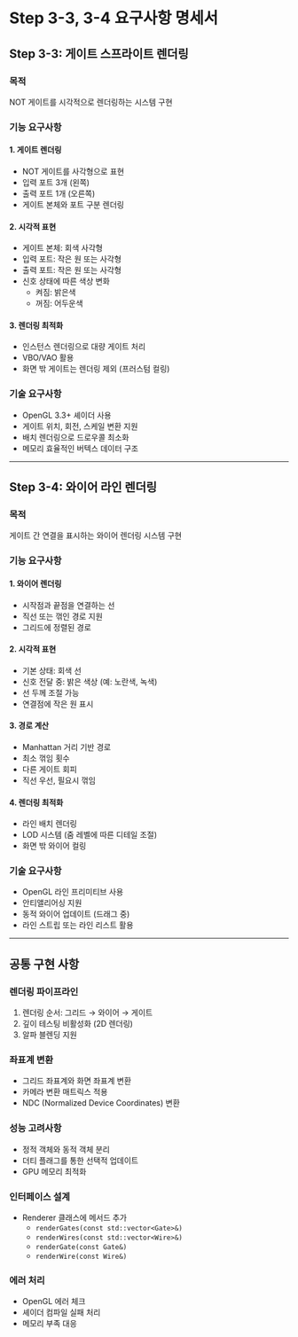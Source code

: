 # Step 3-3, 3-4 요구사항 명세서

## Step 3-3: 게이트 스프라이트 렌더링

### 목적
NOT 게이트를 시각적으로 렌더링하는 시스템 구현

### 기능 요구사항

#### 1. 게이트 렌더링
- NOT 게이트를 사각형으로 표현
- 입력 포트 3개 (왼쪽)
- 출력 포트 1개 (오른쪽)
- 게이트 본체와 포트 구분 렌더링

#### 2. 시각적 표현
- 게이트 본체: 회색 사각형
- 입력 포트: 작은 원 또는 사각형
- 출력 포트: 작은 원 또는 사각형
- 신호 상태에 따른 색상 변화
  - 켜짐: 밝은색
  - 꺼짐: 어두운색

#### 3. 렌더링 최적화
- 인스턴스 렌더링으로 대량 게이트 처리
- VBO/VAO 활용
- 화면 밖 게이트는 렌더링 제외 (프러스텀 컬링)

### 기술 요구사항
- OpenGL 3.3+ 셰이더 사용
- 게이트 위치, 회전, 스케일 변환 지원
- 배치 렌더링으로 드로우콜 최소화
- 메모리 효율적인 버텍스 데이터 구조

---

## Step 3-4: 와이어 라인 렌더링

### 목적
게이트 간 연결을 표시하는 와이어 렌더링 시스템 구현

### 기능 요구사항

#### 1. 와이어 렌더링
- 시작점과 끝점을 연결하는 선
- 직선 또는 꺾인 경로 지원
- 그리드에 정렬된 경로

#### 2. 시각적 표현
- 기본 상태: 회색 선
- 신호 전달 중: 밝은 색상 (예: 노란색, 녹색)
- 선 두께 조절 가능
- 연결점에 작은 원 표시

#### 3. 경로 계산
- Manhattan 거리 기반 경로
- 최소 꺾임 횟수
- 다른 게이트 회피
- 직선 우선, 필요시 꺾임

#### 4. 렌더링 최적화
- 라인 배치 렌더링
- LOD 시스템 (줌 레벨에 따른 디테일 조절)
- 화면 밖 와이어 컬링

### 기술 요구사항
- OpenGL 라인 프리미티브 사용
- 안티앨리어싱 지원
- 동적 와이어 업데이트 (드래그 중)
- 라인 스트립 또는 라인 리스트 활용

---

## 공통 구현 사항

### 렌더링 파이프라인
1. 렌더링 순서: 그리드 → 와이어 → 게이트
2. 깊이 테스팅 비활성화 (2D 렌더링)
3. 알파 블렌딩 지원

### 좌표계 변환
- 그리드 좌표계와 화면 좌표계 변환
- 카메라 변환 매트릭스 적용
- NDC (Normalized Device Coordinates) 변환

### 성능 고려사항
- 정적 객체와 동적 객체 분리
- 더티 플래그를 통한 선택적 업데이트
- GPU 메모리 최적화

### 인터페이스 설계
- Renderer 클래스에 메서드 추가
  - `renderGates(const std::vector<Gate>&)`
  - `renderWires(const std::vector<Wire>&)`
  - `renderGate(const Gate&)`
  - `renderWire(const Wire&)`

### 에러 처리
- OpenGL 에러 체크
- 셰이더 컴파일 실패 처리
- 메모리 부족 대응